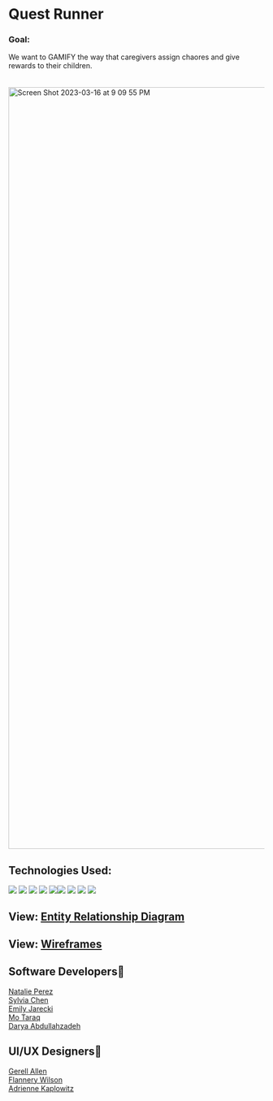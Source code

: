 # Quest Runner
### Goal: 
We want to GAMIFY the way that caregivers assign chaores and give rewards to their children.
<br>
<br>
<br>
<img width="1500" alt="Screen Shot 2023-03-16 at 9 09 55 PM" src="https://user-images.githubusercontent.com/107048020/225794047-e4c9201b-dbc4-4482-a859-d37057230350.png">



## Technologies Used: 
<p>
            <img src="https://img.shields.io/badge/bootstrap-%23563D7C.svg?style=for-the-badge&logo=bootstrap&logoColor=white"/>       
            <img src="https://img.shields.io/badge/node.js-6DA55F?style=for-the-badge&logo=node.js&logoColor=white"/>
            <img src="https://img.shields.io/badge/css3-%231572B6.svg?style=for-the-badge&logo=css3&logoColor=white"/>
            <img src="https://img.shields.io/badge/react-%2320232a.svg?style=for-the-badge&logo=react&logoColor=%2361DAFB"/>
<img src="https://img.shields.io/badge/css3-%231572B6.svg?style=for-the-badge&logo=css3&logoColor=white"/><img src="https://img.shields.io/badge/html5-%23E34F26.svg?style=for-the-badge&logo=html5&logoColor=white"/>
            <img src="https://img.shields.io/badge/javascript-%23323330.svg?style=for-the-badge&logo=javascript&logoColor=%23F7DF1E"/>
            <img src="https://img.shields.io/badge/MongoDB-%234ea94b.svg?style=for-the-badge&logo=mongodb&logoColor=white"/>
            <img src="https://img.shields.io/badge/express.js-%23404d59.svg?style=for-the-badge&logo=express&logoColor=%2361DAFB"/>
</p>

<h2> View: <a href="https://user-images.githubusercontent.com/107048020/225791026-8d035b00-5a9b-4d91-b480-eb589c7296c9.png">Entity Relationship Diagram</a>

<h2> View: <a href="https://www.figma.com/file/mxfodlHwimedeEwuBBb3YD/Hackathon23Group1?node-id=20-787&t=GaF6mdx76EJSkugv-0">Wireframes</a>


## Software Developers📱
<a href="https://github.com/npereznyc">Natalie Perez</a><br>
<a href="https://github.com/sylvialchen">Sylvia Chen</a><br>
<a href="https://github.com/EmilyJarecki">Emily Jarecki</a><br>
<a href="https://github.com/mavicmo">Mo Taraq</a><br>
<a href="https://github.com/daryacoding">Darya Abdullahzadeh</a>

## UI/UX Designers🎨

<a href="https://www.linkedin.com/in/gerell/">Gerell Allen</a><br>
<a href="https://www.linkedin.com/in/flannerywilson/">Flannery Wilson</a><br>
<a href="https://www.linkedin.com/in/adrienne-kaplowitz/">Adrienne Kaplowitz</a>

